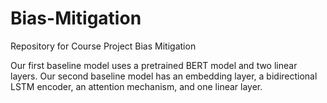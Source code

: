 # Bias-Mitigation

Repository for Course Project Bias Mitigation

Our first baseline model uses a pretrained BERT model and two linear layers. Our second baseline model has an embedding layer, a bidirectional LSTM encoder, an attention mechanism, and one linear layer.
